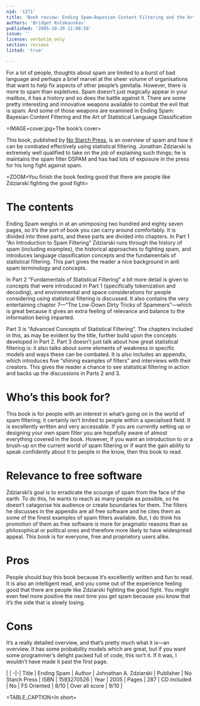 ```yaml
---
nid: '1271'
title: 'Book review: Ending Spam—Bayesian Content Filtering and the Art of Statistical Language Classification'
authors: 'Bridget Kulakauskas'
published: '2005-10-20 11:08:58'
issue: ''
license: verbatim_only
section: reviews
listed: 'true'

---
```

For a lot of people, thoughts about spam are limited to a burst of bad language and perhaps a brief marvel at the sheer volume of organisations that want to help fix aspects of other people’s genitalia. However, there is more to spam than expletives. Spam doesn’t just magically appear in your mailbox, it has a history and so does the battle against it. There are some pretty interesting and innovative weapons available to combat the evil that is spam. And some of those weapons are examined in Ending Spam: Bayesian Content Filtering and the Art of Statistical Language Classification


=IMAGE=cover.jpg=The book’s cover=

This book, published by [No Starch Press](http://www.nostarchpress.com/), is an overview of spam and how it can be combated effectively using statistical filtering. Jonathan Zdziarski is extremely well qualified to take on the job of explaining such things; he is maintains the spam filter DSPAM and has had lots of exposure in the press for his long fight against spam.


=ZOOM=You finish the book feeling good that there are people like Zdziarski fighting the good fight=


# The contents

Ending Spam weighs in at an unimposing two hundred and eighty seven pages, so it’s the sort of book you can carry around comfortably. It is divided into three parts, and these parts are divided into chapters. In Part 1 “An Introduction to Spam Filtering” Zdziarski runs through the history of spam (including examples), the historical approaches to fighting spam, and introduces language classification concepts and the fundamentals of statistical filtering. This part gives the reader a nice background in anti spam terminology and concepts.

In Part 2 “Fundamentals of Statistical Filtering” a bit more detail is given to concepts that were introduced in Part 1 (specifically tokenization and decoding), and environmental and space considerations for people considering using statistical filtering is discussed. It also contains the very entertaining chapter 7—“The Low-Down Dirty Tricks of Spammers”—which is great because it gives an extra feeling of relevance and balance to the information being imparted.

Part 3 is “Advanced Concepts of Statistical Filtering”. The chapters included in this, as may be evident by the title, further build upon the concepts developed in Part 2. Part 3 doesn’t just talk about how great statistical filtering is: it also talks about some elements of weakness in specific models and ways these can be combated. It is also includes an appendix, which introduces five “shining examples of filters” and interviews with their creators. This gives the reader a chance to see statistical filtering in action and backs up the discussions in Parts 2 and 3.


# Who’s this book for?

This book is for people with an interest in what’s going on in the world of spam filtering; it certainly isn’t limited to people within a specialised field. It is excellently written and very accessable. If you are currently setting up or designing your own spam filter you are hopefully aware of almost everything covered in the book. However, if you want an introduction to or a brush-up on the current world of spam filtering or if want the gain ability to speak confidently about it to people in the know, then this book to read.


# Relevance to free software

Zdziarski’s goal is to erradicate the scourge of spam from the face of the earth. To do this, he wants to reach as many people as possible, so he doesn’t catagorise his audience or create boundaries for them. The filters he discusses in the appendix are all free software and he cites them as some of the finest examples of spam filters available. But, I do think his promotion of them as free software is more for pragmatic reasons than as philosophical or political ones and therefore more likely to have widespread appeal. This book is for everyone, free and proprietory users alike.


# Pros

People should buy this book because it’s excellently written and fun to read. It is also an intelligent read, and you come out of the experience feeling good that there are people like Zdziarski fighting the good fight. You might even feel more positive the next time you get spam because you know that it’s the side that is slowly losing.


# Cons

It’s a really detailed overview, and that’s pretty much what it is—an overview. It has some probability models which are great, but if you want some programmer’s delight packed full of code, this isn’t it. If it was, I wouldn’t have made it past the first page.


 | |
-|-|
Title | Ending Spam | 
Author | Johnathan A. Zdziarski | 
Publisher | No Starch Press | 
ISBN | 1593270526 | 
Year | 2005 | 
Pages | 287 | 
CD included | No | 
FS Oriented | 8/10 | 
Over all score | 9/10 | 

=TABLE_CAPTION=In short=

